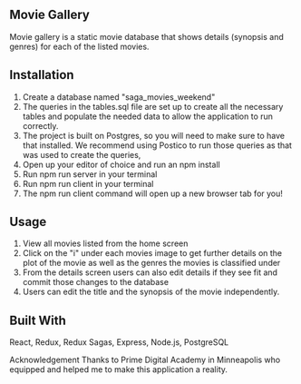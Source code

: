 ## Movie Gallery

Movie gallery is a static movie database that shows details (synopsis and genres) for each of the listed movies.

## Installation

1. Create a database named "saga_movies_weekend"
2. The queries in the tables.sql file are set up to create all the necessary tables and populate the needed data to allow the application to run correctly.
3. The project is built on Postgres, so you will need to make sure to have that installed. We recommend using Postico to run those queries as that was used to create the queries,
4. Open up your editor of choice and run an npm install
5. Run npm run server in your terminal
6. Run npm run client in your terminal
7. The npm run client command will open up a new browser tab for you!

## Usage

1. View all movies listed from the home screen
2. Click on the "i" under each movies image to get further details on the plot of the movie as well as the genres the movies is classified under
3. From the details screen users can also edit details if they see fit and commit those changes to the database
4. Users can edit the title and the synopsis of the movie independently.

## Built With
React, Redux, Redux Sagas, Express, Node.js, PostgreSQL

Acknowledgement
Thanks to Prime Digital Academy in Minneapolis who equipped and helped me to make this application a reality.